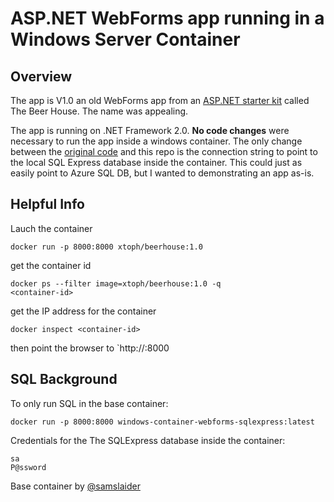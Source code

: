 # ASP.NET WebForms app running in a Windows Server Container

## Overview
The app is V1.0 an old WebForms app from an [ASP.NET starter kit](https://www.asp.net/downloads/starter-kits/the-beer-house) called The Beer House. The name was appealing.

The app is running on .NET Framework 2.0. **No code changes** were necessary to run the app inside a windows container. The only change between the [original code](http://thebeerhouse.codeplex.com/releases/view/127) and this repo is the connection string to point to the local SQL Express database inside the container. This could just as easily point to Azure SQL DB, but I wanted to demonstrating an app as-is.

## Helpful Info
Lauch the container
```
docker run -p 8000:8000 xtoph/beerhouse:1.0
```

get the container id
```
docker ps --filter image=xtoph/beerhouse:1.0 -q
<container-id>
```

get the IP address for the container
```
docker inspect <container-id>
```

then point the browser to `http://<container-ip>:8000

## SQL Background
To only run SQL in the base container:
```
docker run -p 8000:8000 windows-container-webforms-sqlexpress:latest
```

Credentials for the The SQLExpress database inside the container:
```
sa
P@ssword
```

Base container by [@samslaider](https://hub.docker.com/u/samslaider/)

